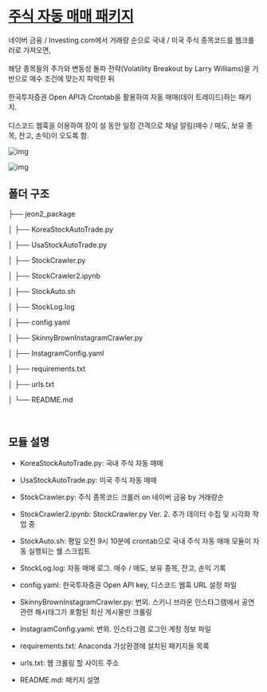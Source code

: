 # <u>주식 자동 매매 패키지</u>

네이버 금융 / Investing.com에서 거래량 순으로 국내 / 미국 주식 종목코드를 웹크롤러로 가져오면,
<br><br>
해당 종목들의 주가와 변동성 돌파 전략(Volatility Breakout by Larry Williams)을 기반으로 매수 조건에 맞는지 파악한 뒤
<br><br>
한국투자증권 Open API과 Crontab을 활용하여 자동 매매(데이 트레이드)하는 패키지.
<br><br>
디스코드 웹훅을 이용하여 장이 설 동안 일정 간격으로 채널 알림(매수 / 매도, 보유 종목, 잔고, 손익)이 오도록 함.

![img](https://search.pstatic.net/common/?src=http%3A%2F%2Fblogfiles.naver.net%2FMjAyMTA3MjNfMjk3%2FMDAxNjI3MDM3NjkxMTI0.KkBJouUC9VmPiZsvYHAA4-uL40Fzxuwg9ORT3KVX6pcg.qE6T-aPICOQFNh4LaDXYyc9yd3Gjsm7WbZ3pjmVnvUMg.PNG.kc9994%2Fimage.png&type=sc960_832)
<br>

<!-- <img src='https://github.com/sesac-finance/jeon2_package/blob/master/20220915_%ED%95%9C%ED%88%AC%EC%86%90%EC%9D%B5.jpg?raw=true'  width='200' height='400'/> -->

![img](https://github.com/sesac-finance/jeon2_package/blob/master/20220915_%ED%95%9C%ED%88%AC%EC%86%90%EC%9D%B5.jpg?raw=true)
<br>

## 폴더 구조

├── jeon2_package

│   ├── KoreaStockAutoTrade.py

│   ├── UsaStockAutoTrade.py

│   ├── StockCrawler.py

│   ├── StockCrawler2.ipynb

│   ├── StockAuto.sh

│   ├── StockLog.log

│   ├── config.yaml

│   ├── SkinnyBrownInstagramCrawler.py

│   ├── InstagramConfig.yaml

│   ├── requirements.txt

│   ├── urls.txt

│   └── README.md

<br/>

## 모듈 설명
- KoreaStockAutoTrade.py: 국내 주식 자동 매매

- UsaStockAutoTrade.py: 미국 주식 자동 매매

- StockCrawler.py: 주식 종목코드 크롤러 on 네이버 금융 by 거래량순

- StockCrawler2.ipynb: StockCrawler.py Ver. 2. 추가 데이터 수집 및 시각화 작업 중

- StockAuto.sh: 평일 오전 9시 10분에 crontab으로 국내 주식 자동 매매 모듈이 자동 실행되는 쉘 스크립트

- StockLog.log: 자동 매매 로그. 매수 / 매도, 보유 종목, 잔고, 손익 기록

- config.yaml: 한국투자증권 Open API key, 디스코드 웹훅 URL 설정 파일

- SkinnyBrownInstagramCrawler.py: 번외. 스키니 브라운 인스타그램에서 공연 관련 해시태그가 포함된 최신 게시물만 크롤링

- InstagramConfig.yaml: 번외. 인스타그램 로그인 계정 정보 파일

- requirements.txt: Anaconda 가상환경에 설치된 패키지들 목록

- urls.txt: 웹 크롤링 할 사이트 주소

- README.md: 패키지 설명